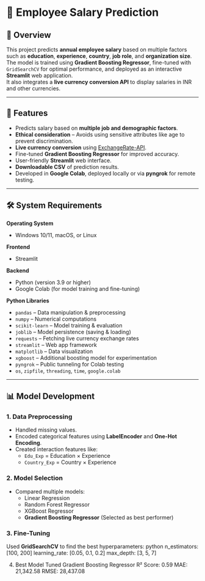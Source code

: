 # 💼 Employee Salary Prediction

## 📌 Overview
This project predicts **annual employee salary** based on multiple factors such as **education**, **experience**, **country**, **job role**, and **organization size**.  
The model is trained using **Gradient Boosting Regressor**, fine-tuned with `GridSearchCV` for optimal performance, and deployed as an interactive **Streamlit** web application.  
It also integrates a **live currency conversion API** to display salaries in INR and other currencies.

---

## 🎯 Features
- Predicts salary based on **multiple job and demographic factors**.
- **Ethical consideration** – Avoids using sensitive attributes like age to prevent discrimination.
- **Live currency conversion** using [ExchangeRate-API](https://www.exchangerate-api.com/).
- Fine-tuned **Gradient Boosting Regressor** for improved accuracy.
- User-friendly **Streamlit** web interface.
- **Downloadable CSV** of prediction results.
- Developed in **Google Colab**, deployed locally or via **pyngrok** for remote testing.

---

## 🛠 System Requirements

**Operating System**  
- Windows 10/11, macOS, or Linux

**Frontend**  
- Streamlit

**Backend**  
- Python (version 3.9 or higher)  
- Google Colab (for model training and fine-tuning)

**Python Libraries**  
- `pandas` – Data manipulation & preprocessing  
- `numpy` – Numerical computations  
- `scikit-learn` – Model training & evaluation  
- `joblib` – Model persistence (saving & loading)  
- `requests` – Fetching live currency exchange rates  
- `streamlit` – Web app framework  
- `matplotlib` – Data visualization  
- `xgboost` – Additional boosting model for experimentation  
- `pyngrok` – Public tunneling for Colab testing  
- `os`, `zipfile`, `threading`, `time`, `google.colab`

---

## 📊 Model Development

### **1. Data Preprocessing**
- Handled missing values.
- Encoded categorical features using **LabelEncoder** and **One-Hot Encoding**.
- Created interaction features like:
  - `Edu_Exp` = Education × Experience
  - `Country_Exp` = Country × Experience

### **2. Model Selection**
- Compared multiple models:
  - Linear Regression
  - Random Forest Regressor
  - XGBoost Regressor
  - **Gradient Boosting Regressor** (Selected as best performer)

### **3. Fine-Tuning**
Used **GridSearchCV** to find the best hyperparameters:
python
n_estimators: [100, 200]
learning_rate: [0.05, 0.1, 0.2]
max_depth: [3, 5, 7]

4. Best Model
Tuned Gradient Boosting Regressor
R² Score: 0.59
MAE: 21,342.58
RMSE: 28,437.08
